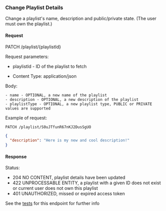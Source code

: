 ### Change Playlist Details

Change a playlist's name, description and public/private state. (The user must own the playlist.)

#### Request

PATCH /playlist/{playlistId}

Request parameters:

- playlistId - ID of the playlist to fetch

- Content Type: application/json

Body:

```
- name - OPTIONAL, a new name of the playlist
- description - OPTIONAL, a new description of the playlist
- playlistType - OPTIONAL, a new playlist type, PUBLIC or PRIVATE values are supported
```

Example of request:

```http request
PATCH /playlist/S0uJTfunR67nKJ2DusSgUO
```

```json
{
  "description": "Here is my new and cool description!"
}
```

#### Response

Status:

- 204 NO CONTENT, playlist details have been updated
- 422 UNPROCESSABLE ENTITY, a playlist with a given ID does not exist or current user does not own this playlist
- 401 UNAUTHORIZED, missed or expired access token

See the [tests](/src/test/java/com/odeyalo/sonata/playlists/controller/PartialPlaylistUpdateEndpointTest.java) for this
endpoint for further info
